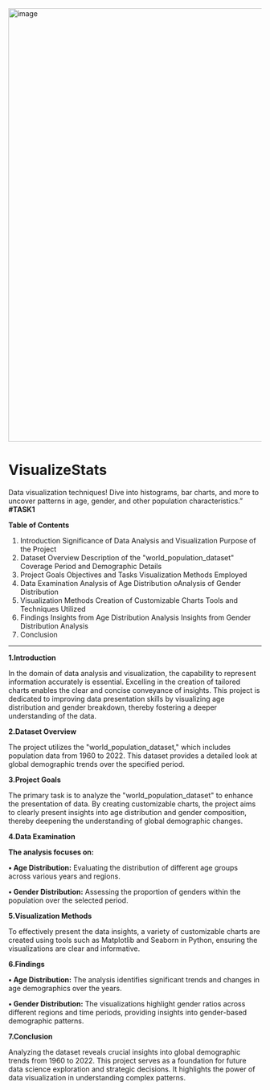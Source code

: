 <img width="863" alt="image" src="https://github.com/Kirthiga-D/VisualizeStats/assets/123620148/bb456957-1093-4c4a-9365-6248de0ceb61">

# VisualizeStats
Data visualization techniques! Dive into histograms, bar charts, and more to uncover patterns in age, gender, and other population characteristics.”
**#TASK1**


**Table of Contents**
1.	Introduction
Significance of Data Analysis and Visualization
Purpose of the Project
2.	Dataset Overview
Description of the "world_population_dataset"
Coverage Period and Demographic Details
3.	Project Goals
Objectives and Tasks
Visualization Methods Employed
4.	Data Examination
Analysis of Age Distribution
oAnalysis of Gender Distribution
5.	Visualization Methods
Creation of Customizable Charts
Tools and Techniques Utilized
6.	Findings
Insights from Age Distribution Analysis
Insights from Gender Distribution Analysis
7.	Conclusion
________________________________________

**1.Introduction**

In the domain of data analysis and visualization, the capability to represent information accurately is essential. Excelling in the creation of tailored charts enables the clear and concise conveyance of insights. This project is dedicated to improving data presentation skills by visualizing age distribution and gender breakdown, thereby fostering a deeper understanding of the data.

**2.Dataset Overview**

The project utilizes the "world_population_dataset," which includes population data from 1960 to 2022. This dataset provides a detailed look at global demographic trends over the specified period.

**3.Project Goals**

The primary task is to analyze the "world_population_dataset" to enhance the presentation of data. By creating customizable charts, the project aims to clearly present insights into age distribution and gender composition, thereby deepening the understanding of global demographic changes.

**4.Data Examination**

**The analysis focuses on:**

**• Age Distribution:** Evaluating the distribution of different age groups across various years and regions.


**•	Gender Distribution:** Assessing the proportion of genders within the population over the selected period.

**5.Visualization Methods**

To effectively present the data insights, a variety of customizable charts are created using tools such as Matplotlib and Seaborn in Python, ensuring the visualizations are clear and informative.

**6.Findings**

**•	Age Distribution:** The analysis identifies significant trends and changes in age demographics over the years.

**•	Gender Distribution:** The visualizations highlight gender ratios across different regions and time periods, providing insights into gender-based demographic patterns.

**7.Conclusion**

Analyzing the dataset reveals crucial insights into global demographic trends from 1960 to 2022. This project serves as a foundation for future data science exploration and strategic decisions. It highlights the power of data visualization in understanding complex patterns.


